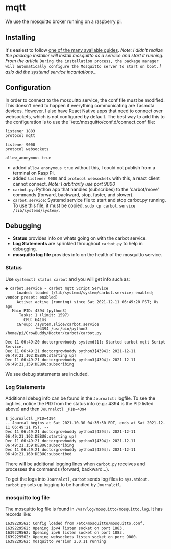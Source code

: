 # mqtt
We use the mosquitto broker running on a raspberry pi.
## Installing
It's easiest to follow [one of the many available guides](https://pimylifeup.com/raspberry-pi-mosquitto-mqtt-server/). _Note: I didn't realize the package installer will install mosquitto as a service and start it running: From the article_ `During the installation process, the package manager will automatically configure the Mosquitto server to start on boot.` _I aslo did the systemd service incantations..._
## Configuration
 In order to connect to the mosquitto service, the conf file must be modified.  This doesn't need to happen if everything communicating are Tasmota devices.  However, I also have React Native apps that need to connect over websockets, which is not configured by default.  The best way to add this to the configuration is to  use the `/etc/mosquitto/conf.d/connect.conf file:
```
listener 1883
protocol mqtt

listener 9000
protocol websockets

allow_anonymous true
```
- added `allow_anonymous true` without this, I could not publish from a terminal on Rasp Pi.
- added `listener 9000` and `protocol websockets` with this, a react client cannot connect.  _Note: I arbitrarily use port 9000_
- `carbot.py`: Python app that handles (subscribes) to the 'carbot/move' commands (forward, backward, stop, faster, and slower).
- `carbot.service`: Systemd service file to start and stop carbot.py running.  To use this file, it must be copied.  `sudo cp carbot.service /lib/systemd/system/.`
## Debugging
- __Status__ provides info on whats going on with the carbot service.
- __Log Statements__ are sprinkled throughout `carbot.py` to help in debugging.
- __mosquitto log file__ provides info on the health of the mosquitto service.

### Status
Use `systemctl status carbot` and you will get info such as:
```
● carbot.service - carbot mqtt Script Service
     Loaded: loaded (/lib/systemd/system/carbot.service; enabled; vendor preset: enabled)
     Active: active (running) since Sat 2021-12-11 06:49:20 PST; 8s ago
   Main PID: 4394 (python3)
      Tasks: 1 (limit: 1597)
        CPU: 641ms
     CGroup: /system.slice/carbot.service
             └─4394 /usr/bin/python3 /home/pi/GrowBuddy/Doctor/carbot/carbot.py

Dec 11 06:49:20 doctorgrowbuddy systemd[1]: Started carbot mqtt Script Service.
Dec 11 06:49:21 doctorgrowbuddy python3[4394]: 2021-12-11 06:49:21,102:DEBUG:starting up!
Dec 11 06:49:21 doctorgrowbuddy python3[4394]: 2021-12-11 06:49:21,159:DEBUG:subscribing
```
We see debug statements are included.

### Log Statements
Additional debug info can be found in the `Journalctl` logfile.  To see the logfiles, notice the PID from the status info (e.g.: 4394 is the PID listed above) and then `Journalctl _PID=4394`
```
$ journalctl _PID=4394
-- Journal begins at Sat 2021-10-30 04:36:50 PDT, ends at Sat 2021-12-11 06:49:21 PST. --
Dec 11 06:49:21 doctorgrowbuddy python3[4394]: 2021-12-11 06:49:21,102:DEBUG:starting up!
Dec 11 06:49:21 doctorgrowbuddy python3[4394]: 2021-12-11 06:49:21,159:DEBUG:subscribing
Dec 11 06:49:21 doctorgrowbuddy python3[4394]: 2021-12-11 06:49:21,160:DEBUG:subscribed
```
There will be additional logging lines when `carbot.py` receives and processes the commands (forward, backward...).

To get the logs into `Journalctl`, `carbot` sends log files to `sys.stdout`.
`carbot.py` sets up logging to be handled by `Journalctl`.
### mosquitto log file
The mosquitto log file is found in `/var/log/mosquitto/mosquitto.log`.  It has records like:
```
1639229562: Config loaded from /etc/mosquitto/mosquitto.conf.
1639229562: Opening ipv4 listen socket on port 1883.
1639229562: Opening ipv6 listen socket on port 1883.
1639229562: Opening websockets listen socket on port 9000.
1639229562: mosquitto version 2.0.11 running
```

